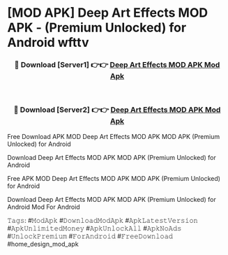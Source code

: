 # [MOD APK] Deep Art Effects MOD APK - (Premium Unlocked) for Android wfttv



<div align="center">
<h3>🔴 Download [Server1] 👉👉 <a href="https://momento.my/?title=Deep_Art_Effects_MOD_APK">Deep Art Effects MOD APK Mod Apk</a></h3><br>

<h3>🔴 Download [Server2] 👉👉 <a href="https://momento.my/?title=Deep_Art_Effects_MOD_APK">Deep Art Effects MOD APK Mod Apk</a></h3>
</div>



Free Download APK MOD Deep Art Effects MOD APK MOD APK (Premium Unlocked) for Android

Download Deep Art Effects MOD APK MOD APK (Premium Unlocked) for Android

Free APK MOD Deep Art Effects MOD APK MOD APK (Premium Unlocked) for Android

Download Deep Art Effects MOD APK MOD APK (Premium Unlocked) for Android Mod For Android

𝚃𝚊𝚐𝚜: #𝙼𝚘𝚍𝙰𝚙𝚔 #𝙳𝚘𝚠𝚗𝚕𝚘𝚊𝚍𝙼𝚘𝚍𝙰𝚙𝚔 #𝙰𝚙𝚔𝙻𝚊𝚝𝚎𝚜𝚝𝚅𝚎𝚛𝚜𝚒𝚘𝚗 #𝙰𝚙𝚔𝚄𝚗𝚕𝚒𝚖𝚒𝚝𝚎𝚍𝙼𝚘𝚗𝚎𝚢 #𝙰𝚙𝚔𝚄𝚗𝚕𝚘𝚌𝚔𝙰𝚕𝚕 #𝙰𝚙𝚔𝙽𝚘𝙰𝚍𝚜 #𝚄𝚗𝚕𝚘𝚌𝚔𝙿𝚛𝚎𝚖𝚒𝚞𝚖 #𝙵𝚘𝚛𝙰𝚗𝚍𝚛𝚘𝚒𝚍 #𝙵𝚛𝚎𝚎𝙳𝚘𝚠𝚗𝚕𝚘𝚊𝚍 #home_design_mod_apk
